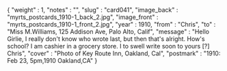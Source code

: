 {
  "weight" : 1,
  "notes" : "",
  "slug" : "card041",
  "image_back" : "myrts_postcards_1910-1_back_2.jpg",
  "image_front" : "myrts_postcards_1910-1_front_2.jpg",
  "year" : 1910,
  "from" : "Chris",
  "to" : "Miss M.Williams, 125 Addison Ave, Palo Alto, Calif",
  "message" : "Hello Girlie, I really don't know who wrote last, but then that's alright. How's school? I am cashier in a grocery store. I to swell write soon to yours [?] Chris",
  "cover" : "Photo of Key Route Inn, Oakland, Cal",
  "postmark" : "1910: Feb 23, 5pm,1910 Oakland,CA"
}
